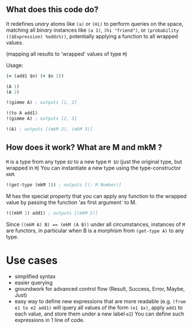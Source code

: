 ## What does this code do?

It redefines _unary_ atoms like `(a)` or `(Hi)` to perform queries on the space, matching all _binary_ instances like `(a 1)`, `(hi "friend")`, or `(probability (($Expression) %odds%))`, potentially applying a function to all wrapped values.

(mapping all results to 'wrapped' values of type `M`)

Usage:

```clojure
(= (add1 $n) (+ $n 1))

(A 1)
(A 2)

!(gimme A) ; outputs [1, 2]

!(to A add1)
!(gimme A) ; outputs [2, 3]

!(A) ; outputs [(mkM 2), (mkM 3)]
```

## How does it work? What are M and mkM ?

`M` is a type from any type `$U` to a new type `M $U` (just the original type, but wrapped in `M`)
You can instantiate a new type using the type-constructor `mkM`.

```clojure
!(get-type (mkM 1)) ; outputs [(: M Number)]
```

M has the special property that you can apply any function to the wrapped value by passing the function 'as first argument` to M.

```clojure
!((mkM 1) add1) ; outputs [(mkM 2)]
```

Since `((mkM A) B) == (mkM (A B))` under all circumstances, instances of `M` are functors, in particular when B is a morphism from `(get-type A)` to any type.

# Use cases

- simplified syntax
- easier querying
- groundwork for advanced control flow (Result, Success, Error, Maybe, Just)
- easy way to define new expressions that are more readable (e.g. `(from e1 to e2 add1)` will query all values of the form `(e1 $x)`, apply `add1` to each value, and store them under a new label `e2`) You can define such expressions in 1 line of code.
